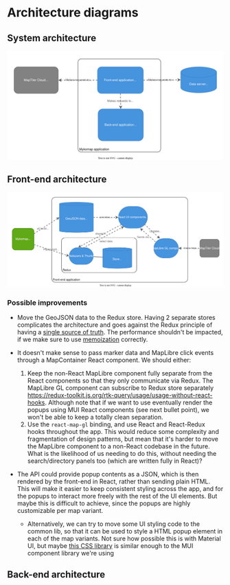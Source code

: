 # Architecture diagrams

## System architecture

![Diagram](images/architecture-system.drawio.svg)

## Front-end architecture

![Diagram](images/architecture-front-end.drawio.svg)

### Possible improvements

- Move the GeoJSON data to the Redux store. Having 2 separate stores complicates the architecture and goes against the Redux principle of having a [single source of truth](https://redux.js.org/understanding/thinking-in-redux/three-principles#single-source-of-truth). The performance shouldn't be impacted, if we make sure to use [memoization](https://redux.js.org/usage/deriving-data-selectors#optimizing-selectors-with-memoization) correctly.

- It doesn't make sense to pass marker data and MapLibre click events through a MapContainer React component. We should either:

  1. Keep the non-React MapLibre component fully separate from the React components so that they only communicate via Redux. The MapLibre GL component can subscribe to Redux store separately https://redux-toolkit.js.org/rtk-query/usage/usage-without-react-hooks. Although note that if we want to use eventually render the popups using MUI React components (see next bullet point), we won't be able to keep a totally clean separation.
  2. Use the `react-map-gl` binding, and use React and React-Redux hooks throughout the app. This would reduce some complexity and fragmentation of design patterns, but mean that it's harder to move the MapLibre component to a non-React codebase in the future. What is the likelihood of us needing to do this, without needing the search/directory panels too (which are written fully in React)?

- The API could provide popup contents as a JSON, which is then rendered by the front-end in React, rather than sending plain HTML. This will make it easier to keep consistent styling across the app, and for the popups to interact more freely with the rest of the UI elements. But maybe this is difficult to achieve, since the popups are highly customizable per map variant.
  - Alternatively, we can try to move some UI styling code to the common lib, so that it can be used to style a HTML popup element in each of the map variants. Not sure how possible this is with Material UI, but maybe [this CSS library](https://www.muicss.com/) is similar enough to the MUI component library we're using

## Back-end architecture
